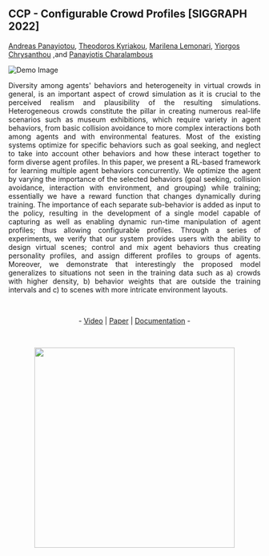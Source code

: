 ## CCP - Configurable Crowd Profiles [SIGGRAPH 2022]
<a href="https://orcid.org/0000-0002-7614-1059" target="_blank">Andreas Panayiotou</a>, <a href="https://orcid.org/0000-0003-0699-2445" target="_blank">Theodoros Kyriakou</a>, <a href="https://orcid.org/0000-0001-9854-3369" target="_blank">Marilena Lemonari</a>, <a href="http://www.cs.ucy.ac.cy/~yiorgos/" target="_blank">Yiorgos
Chrysanthou</a> ,and <a href="https://totis77.github.io/" target="_blank">Panayiotis Charalambous</a>

![Demo Image](https://github.com/veupnea/CCP/blob/main/Images/demo.png)

<p align="justify">
Diversity among agents' behaviors and heterogeneity in virtual crowds in general, is an important aspect of crowd simulation as it is crucial to the perceived realism and plausibility of the resulting simulations. Heterogeneous crowds constitute the pillar in creating numerous real-life scenarios such as museum exhibitions, which require variety in agent behaviors, from basic collision avoidance to more complex interactions both among agents and with environmental features. Most of the existing systems optimize for specific behaviors such as goal seeking, and neglect to take into account other behaviors and how these interact together to form diverse agent profiles. In this paper, we present a RL-based framework for learning multiple agent behaviors concurrently. We optimize the agent by varying the importance of the selected behaviors (goal seeking, collision avoidance, interaction with environment, and grouping) while training; essentially we have a reward function that changes dynamically during training. The importance of each separate sub-behavior is added as input to the policy, resulting in the development of a single model capable of capturing as well as enabling dynamic run-time manipulation of agent profiles; thus allowing configurable profiles. Through a series of experiments, we verify that our system provides users with the ability to design virtual scenes; control and mix agent behaviors thus creating personality profiles, and assign different profiles to groups of agents. Moreover, we demonstrate that interestingly the proposed model generalizes to situations not seen in the training data such as a) crowds with higher density, b) behavior weights that are outside the training intervals and c) to scenes with more intricate environment layouts.
</p>

<br>

<p align="center">
	- <a href="https://www.youtube.com/watch?v=k5SAOnisBas" target="_blank">Video</a> | <a href="https://github.com/veupnea/CCP/blob/main/PDF%20Files/CCP_Configurable_Crowd_Profiles.pdf" target="_blank">Paper</a> | <a href="https://github.com/veupnea/CCP/blob/main/PDF%20Files/Documentation.pdf" target="_blank">Documentation</a> - </p>
</p>

<br>

<p align="center" dir="auto">
	<a href="https://www.youtube.com/watch?v=k5SAOnisBas" rel="nofollow">
		<img align="center" width="400px" src="https://github.com/veupnea/CCP/blob/main/Images/youtube_image.png"/>
	</a>
</p>






